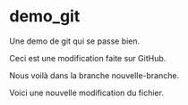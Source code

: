 # demo_git
Une demo de git qui se passe bien.

Ceci est une modification faite sur GitHub.

Nous voilà dans la branche nouvelle-branche.

Voici une nouvelle modification du fichier.